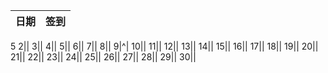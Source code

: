 日期|签到
:---------------|:---------------
5
2||
3||
4||
5||
6||
7||
8||
9|^|
10||
11||
12||
13||
14||
15||
16||
17||
18||
19||
20||
21||
22||
23||
24||
25||
26||
27||
28||
29||
30||

